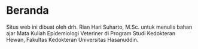 # Beranda

Situs web ini dibuat oleh drh. Rian Hari Suharto, M.Sc. untuk menulis bahan ajar Mata Kuliah Epidemiologi Veteriner di Program Studi Kedokteran Hewan, Fakultas Kedokteran Universitas Hasanuddin.
